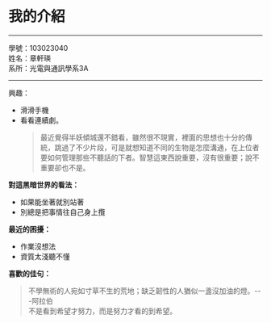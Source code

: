 我的介紹
========
***
學號：103023040   
姓名：章軒瑛   
系所：光電與通訊學系3A   
* * *   
興趣：
* 滑滑手機
* 看看連續劇。  
	>	最近覺得半妖傾城還不錯看，雖然很不現實，裡面的思想也十分的傳統，跳過了不少片段，可是就想知道不同的生物是怎麼溝通，在上位者要如何管理那些不聽話的下者。智慧這東西說重要，沒有很重要；說不重要卻也不是。

**對這黑暗世界的看法：**   
*	如果能坐著就別站著
*	別總是把事情往自己身上攬   
    
**最近的困擾：**   
* 	作業沒想法   
* 	資質太淺聽不懂  
   
**喜歡的佳句：**
>不學無術的人宛如寸草不生的荒地；缺乏韌性的人猶似一盞沒加油的燈。---阿拉伯  
>不是看到希望才努力，而是努力才看的到希望。   
